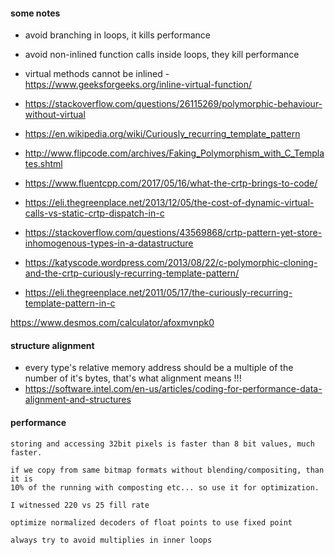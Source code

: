 #### some notes

- avoid branching in loops, it kills performance
- avoid non-inlined function calls inside loops, they kill performance
- virtual methods cannot be inlined - https://www.geeksforgeeks.org/inline-virtual-function/
- https://stackoverflow.com/questions/26115269/polymorphic-behaviour-without-virtual

- https://en.wikipedia.org/wiki/Curiously_recurring_template_pattern
- http://www.flipcode.com/archives/Faking_Polymorphism_with_C_Templates.shtml
- https://www.fluentcpp.com/2017/05/16/what-the-crtp-brings-to-code/
- https://eli.thegreenplace.net/2013/12/05/the-cost-of-dynamic-virtual-calls-vs-static-crtp-dispatch-in-c
- https://stackoverflow.com/questions/43569868/crtp-pattern-yet-store-inhomogenous-types-in-a-datastructure
- https://katyscode.wordpress.com/2013/08/22/c-polymorphic-cloning-and-the-crtp-curiously-recurring-template-pattern/
- https://eli.thegreenplace.net/2011/05/17/the-curiously-recurring-template-pattern-in-c



https://www.desmos.com/calculator/afoxmvnpk0

#### structure alignment
- every type's relative memory address should be a multiple of the number of it's bytes, that's what alignment means !!!
- https://software.intel.com/en-us/articles/coding-for-performance-data-alignment-and-structures


#### performance
```
storing and accessing 32bit pixels is faster than 8 bit values, much faster.
```

```
if we copy from same bitmap formats without blending/compositing, than it is
10% of the running with composting etc... so use it for optimization.

I witnessed 220 vs 25 fill rate
```

```
optimize normalized decoders of float points to use fixed point

```

```
always try to avoid multiplies in inner loops

```